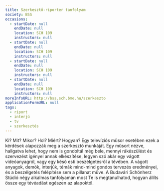 ```yaml
---
title: Szerkesztő-riporter tanfolyam
society: BSS
occasions:
  - startDate: null
    endDate: null
    location: SCH 109
    instructors: null
  - startDate: null
    endDate: null
    location: SCH 109
    instructors: null
  - startDate: null
    endDate: null
    location: SCH 109
    instructors: null
  - startDate: null
    endDate: null
    location: SCH 109
    instructors: null
moreInfoURL: http://bss.sch.bme.hu/szerkeszto 
applicationFormURL: null
tags:
  - riport
  - interjú
  - tv
  - szerkesztés
---
```

Ki? Mit? Mikor? Hol? Miért? Hogyan?
Egy televíziós műsor esetében ezek a kérdések alapozzák meg a szerkesztő munkáját. Egy műsort nézve, hallgatva lehet, hogy nem is gondoltál még bele, mennyi rákészülést és szervezést igényel annak elkészítése, legyen szó akár egy vágott videóanyagról, vagy egy késő esti beszélgetésről a tévében. A vágott anyagok, demók, interjúk, témák mind-mind gondos tervezés eredményei, és a beszélgetés felépítése sem a pillanat műve. A Budavári Schönherz Stúdió négy alkalmas tanfolyamán most Te is megtanulhatod, hogyan állíts össze egy tévéadást egészen az alapoktól.
